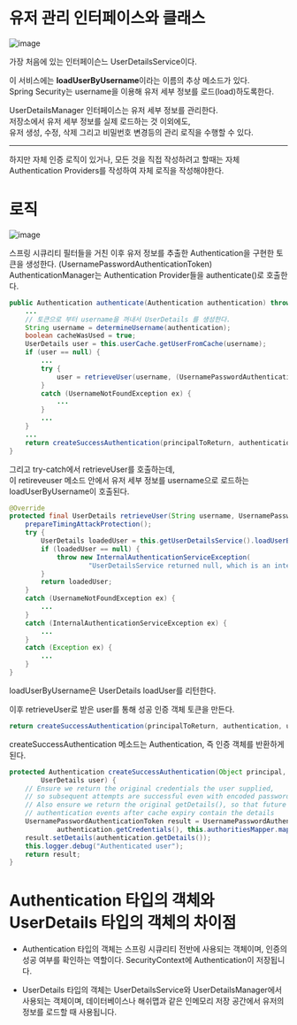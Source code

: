 # 유저 관리 인터페이스와 클래스

![image](https://github.com/user-attachments/assets/fcdd3e1f-1f6e-4946-b4c3-e76ff7c022e8)

가장 처음에 있는 인터페이슨느 UserDetailsService이다.   

이 서비스에는 **loadUserByUsername**이라는 이름의 추상 메소드가 있다.      
Spring Security는 username을 이용해 유저 세부 정보를 로드(load)하도록한다.   


UserDetailsManager 인터페이스는 유저 세부 정보를 관리한다.   
저장소에서 유저 세부 정보를 실제 로드하는 것 이외에도,   
유저 생성, 수정, 삭제 그리고 비밀번호 변경등의 관리 로직을 수행할 수 있다.   

<hr>

하지만 자체 인증 로직이 있거나, 모든 것을 직접 작성하려고 할때는 자체 Authentication Providers를 작성하여 자체 로직을 작성해야한다.   

# 로직

![image](https://github.com/user-attachments/assets/d4c28ea0-a847-49c3-bff3-a485aba86303)

스프링 시큐리티 필터들을 거친 이후 유저 정보를 추출한 Authentication을 구현한 토큰을 생성한다. (UsernamePasswordAuthenticationToken)   
AuthenticationManager는 Authentication Provider들을 authenticate()로 호출한다.   

```java
public Authentication authenticate(Authentication authentication) throws AuthenticationException {
    ...
    // 토큰으로 부터 username을 꺼내서 UserDetails 를 생성한다.
    String username = determineUsername(authentication);
    boolean cacheWasUsed = true;
    UserDetails user = this.userCache.getUserFromCache(username);
    if (user == null) {
        ...
        try {
            user = retrieveUser(username, (UsernamePasswordAuthenticationToken) authentication);
        }
        catch (UsernameNotFoundException ex) {
            ...
        }
        ...
    }
	...
    return createSuccessAuthentication(principalToReturn, authentication, user);
}
```

그리고 try-catch에서 retrieveUser를 호출하는데,   
이 retireveuser 메소드 안에서 유저 세부 정보를 username으로 로드하는 loadUserByUsername이 호출된다.

```java
@Override
protected final UserDetails retrieveUser(String username, UsernamePasswordAuthenticationToken authentication) throws AuthenticationException {
    prepareTimingAttackProtection();
    try {
        UserDetails loadedUser = this.getUserDetailsService().loadUserByUsername(username);
        if (loadedUser == null) {
            throw new InternalAuthenticationServiceException(
                    "UserDetailsService returned null, which is an interface contract violation");
        }
        return loadedUser;
    }
    catch (UsernameNotFoundException ex) {
        ...
    }
    catch (InternalAuthenticationServiceException ex) {
        ...
    }
    catch (Exception ex) {
        ...
    }
}
```

loadUserByUsername은 UserDetails loadUser를 리턴한다.   

이후 retrieveUser로 받은 user를 통해 성공 인증 객체 토큰을 만든다.   
```java
return createSuccessAuthentication(principalToReturn, authentication, user);
```

createSuccessAuthentication 메소드는 Authentication, 즉 인증 객체를 반환하게 된다.

```java
protected Authentication createSuccessAuthentication(Object principal, Authentication authentication,
        UserDetails user) {
    // Ensure we return the original credentials the user supplied,
    // so subsequent attempts are successful even with encoded passwords.
    // Also ensure we return the original getDetails(), so that future
    // authentication events after cache expiry contain the details
    UsernamePasswordAuthenticationToken result = UsernamePasswordAuthenticationToken.authenticated(principal,
            authentication.getCredentials(), this.authoritiesMapper.mapAuthorities(user.getAuthorities()));
    result.setDetails(authentication.getDetails());
    this.logger.debug("Authenticated user");
    return result;
}
```

# Authentication 타입의 객체와 UserDetails 타입의 객체의 차이점

- Authentication 타입의 객체는 스프링 시큐리티 전반에 사용되는 객체이며, 인증의 성공 여부를 확인하는 역할이다. SecurityContext에 Authentication이 저장됩니다.

- UserDetails 타입의 객체는 UserDetailsService와 UserDetailsManager에서 사용되는 객체이며, 데이터베이스나 해쉬맵과 같은 인메모리 저장 공간에서 유저의 정보를 로드할 때 사용됩니다.